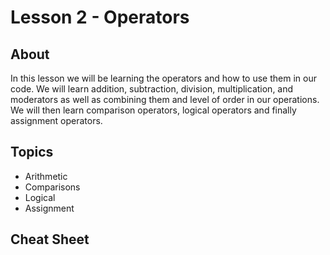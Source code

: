 # Lesson 2 - Operators

## About
In this lesson we will be learning the operators and how to use them in our code. We will learn addition, subtraction, division, multiplication, and moderators as well as combining them and level of order in our operations. We will then learn comparison operators, logical operators and finally assignment operators.

## Topics
- Arithmetic
- Comparisons
- Logical
- Assignment

## Cheat Sheet